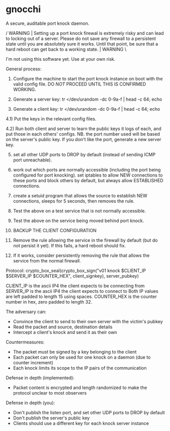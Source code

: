 # gnocchi

A secure, auditable port knock daemon.


/ WARNING |
Setting up a port knock firewal is extremely risky and can lead to
locking out of a server. Please do not save any firewall to a
persistent state until you are absolutely sure it works. Until that
point, be sure that a hard reboot can get back to a working state.
| WARNING \


I'm not using this software yet. Use at your own risk.


General process:

1) Configure the machine to start the port knock instance on boot with
the valid config file. DO *NOT* PROCEED UNTIL THIS IS CONFIRMED
WORKING.

2) Generate a server key:  tr </dev/urandom -dc 0-9a-f | head -c 64; echo

3) Generate a client key:  tr </dev/urandom -dc 0-9a-f | head -c 64; echo

4.1) Put the keys in the relevant config files.

4.2) Run both client and server to learn the public keys it logs of each, and
put those in each others' configs. NB. the port number used will be based on
the server's public key. If you don't like the port, generate a new server key.


5) set all other UDP ports to DROP by default (instead of sending ICMP
port unreachable).
6) work out which ports are normally accessible (including the port
being configured for port knocking). set iptables to allow NEW
connections to these ports and block others by default, but always
allow ESTABLISHED connections.

6) create a setuid program that allows the source to establish NEW
connections, sleeps for 5 seconds, then removes the rule.

7) Test the above on a test service that is not normally accessible.
8) Test the above on the service being moved behind port knock.

9) BACKUP THE CLIENT CONFIGURATION

10) Remove the rule allowing the service in the firewall by default
(but do not persist it yet). If this fails, a hard reboot should fix.

11) If it works, consider persistently removing the rule that allows
the service from the normal firewall.



Protocol:
crypto_box_seal(crypto_box_sign("v01 knock $CLIENT_IP $SERVER_IP $COUNTER_HEX", client_signkey), server_pubkey)

CLIENT_IP is the ascii IP4 the client expects to be connecting from
SERVER_IP is the ascii IP4 the client expects to connect to
Both IP values are left padded to length 15 using spaces.
COUNTER_HEX is the counter number in hex, zero padded to length 32.


The adversary can:
 * Convince the client to send to their own server with the victim's pubkey
 * Read the packet and source, destination details
 * Intercept a client's knock and send it as their own

Countermeasures:
 * The packet must be signed by a key belonging to the client
 * Each packet can only be used for one knock on a daemon (due to counter increment)
 * Each knock limits its scope to the IP pairs of the communication

Defense in depth (implemented):
 * Packet content is encrypted and length randomized to make the
   protocol unclear to most observers

Defense in depth (you):
 * Don't publish the listen port, and set other UDP ports to DROP by default
 * Don't publish the server's public key
 * Clients should use a different key for each knock server instance
